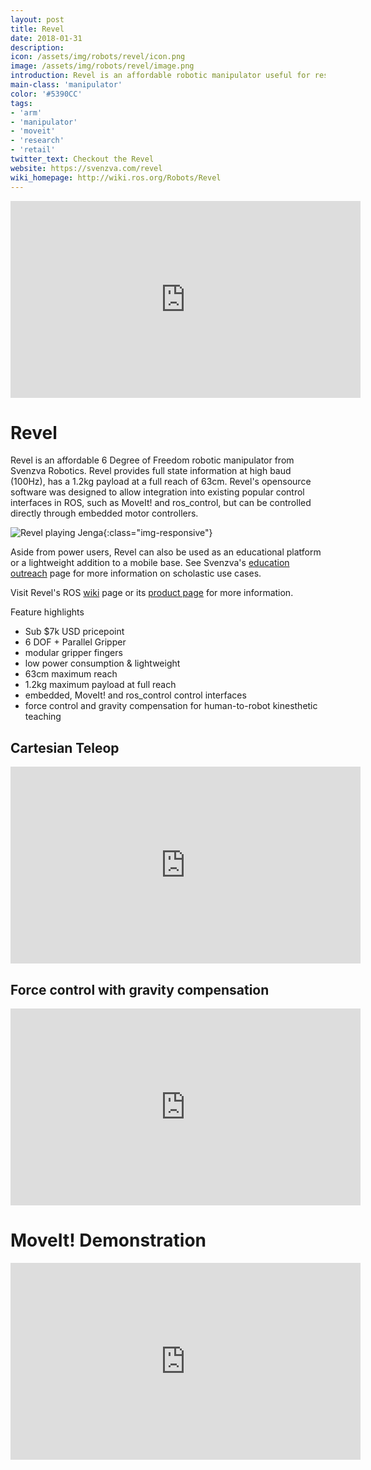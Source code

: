 ```yaml
---
layout: post
title: Revel
date: 2018-01-31
description:
icon: /assets/img/robots/revel/icon.png
image: /assets/img/robots/revel/image.png
introduction: Revel is an affordable robotic manipulator useful for research, education and mobile robots.
main-class: 'manipulator'
color: '#5390CC'
tags:
- 'arm'
- 'manipulator'
- 'moveit'
- 'research'
- 'retail'
twitter_text: Checkout the Revel
website: https://svenzva.com/revel
wiki_homepage: http://wiki.ros.org/Robots/Revel
---
```


<iframe width="560" height="315" src="https://www.youtube-nocookie.com/embed/TcFCbBeEi78?rel=0" frameborder="0" allow="encrypted-media" allowfullscreen></iframe>

# Revel

Revel is an affordable 6 Degree of Freedom robotic manipulator from Svenzva Robotics. 
Revel provides full state information at high baud (100Hz), has a 1.2kg payload at a full reach of 63cm.
Revel's opensource software was designed to allow integration into existing popular control interfaces in ROS, such as MoveIt! and ros_control, but can be controlled directly through embedded motor controllers.

![Revel playing Jenga](http://svenzva.com/wp-content/uploads/2017/02/170725_Svenza_0006-1.jpg){:class="img-responsive"}

Aside from power users, Revel can also be used as an educational platform or a lightweight addition to a mobile base. See Svenzva's [education outreach](http://svenzva.com/education/) page for more information on scholastic use cases.

Visit Revel's ROS [wiki](http://wiki.ros.org/Robots/Revel) page or    its [product page](https://svenzva.com/revel) for more information.


Feature highlights
* Sub $7k USD pricepoint
* 6 DOF + Parallel Gripper
* modular gripper fingers
* low power consumption & lightweight
* 63cm maximum reach
* 1.2kg maximum payload at full reach
* embedded, MoveIt! and ros_control control interfaces
* force control and gravity compensation for human-to-robot kinesthetic teaching

## Cartesian Teleop
<iframe width="560" height="315" src="https://www.youtube-nocookie.com/embed/ZUS3IwInmb8?rel=0" frameborder="0" allow="encrypted-media" allowfullscreen></iframe>

## Force control with gravity compensation
<iframe width="560" height="315" src="https://www.youtube-nocookie.com/embed/MlfV4AAb_Os" frameborder="0" allow="encrypted-media" allowfullscreen></iframe>

# MoveIt! Demonstration
<iframe width="560" height="315" src="https://www.youtube-nocookie.com/embed/4sGlWGcBTSk?rel=0" frameborder="0" allow="encrypted-media" allowfullscreen></iframe>


